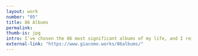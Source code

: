```yaml
---
layout: work
number: "05"
title: 86 Albums
permalink: 
thumb-is: jpg
intro: I’ve chosen the 86 most significant albums of my life, and I reimagined the cover of each one of them. One per day. 
external-link: "https://www.giacomo.works/86albums/"
---
```



